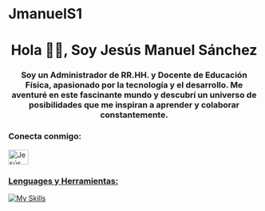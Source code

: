 # JmanuelS1
<h1 align="center">Hola 🖐🏻, Soy Jesús Manuel Sánchez</h1>
<h3 align="center">Soy un Administrador de RR.HH. y Docente de Educación Física, apasionado por la tecnología y el desarrollo. Me aventuré en este fascinante mundo y descubrí un universo de posibilidades que me inspiran a aprender y colaborar constantemente.</h3>

<h3 align="left">Conecta conmigo:</h3>
<p align="left">
<a href="https://linkedin.com/in/jesús-manuel-sánchez-rincón-6a925318a" target="_blank"> <img align="center" src="https://raw.githubusercontent.com/rahuldkjain/github-profile-readme-generator/master/src/images/icons/Social/linked-in-alt.svg" alt="Jesús Sánchez" height="30" width="40"/>


<h3 align="left">Lenguages y Herramientas:</h3>

[![My Skills](https://skillicons.dev/icons?i=bash,css,discord,express,figma,github,gmail,html,js,jest,linkedin,netlify,nextjs,nodejs,notion,npm,postgres,postman,react,redux,regex,replit,sass,sequelize,svg,tailwind,vite,vscode,windows)](https://skillicons.dev)
